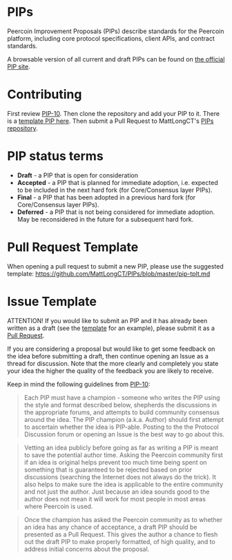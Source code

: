 # PIPs
Peercoin Improvement Proposals (PIPs) describe standards for the Peercoin platform, including core protocol specifications, client APIs, and contract standards.

A browsable version of all current and draft PIPs can be found on [the official PIP site](https://peercoin.net/).

# Contributing
First review [PIP-10](PIPS/pip-10.md). Then clone the repository and add your PIP to it. There is a [template PIP here](pip-tplt.md). Then submit a Pull Request to MattLongCT's [PIPs repository](https://github.com/MattLongCT/PIPs).

# PIP status terms
* **Draft** - a PIP that is open for consideration
* **Accepted** - a PIP that is planned for immediate adoption, i.e. expected to be included in the next hard fork (for Core/Consensus layer PIPs).
* **Final** - a PIP that has been adopted in a previous hard fork (for Core/Consensus layer PIPs).
* **Deferred** - a PIP that is not being considered for immediate adoption. May be reconsidered in the future for a subsequent hard fork.

# Pull Request Template
When opening a pull request to submit a new PIP, please use the suggested template: https://github.com/MattLongCT/PIPs/blob/master/pip-tplt.md

# Issue Template
ATTENTION! If you would like to submit an PIP and it has already been written as a draft (see the [template](https://github.com/MattLongCT/PIPs/blob/master/pip-tplt.md) for an example), please submit it as a [Pull Request](https://github.com/MattLongCT/PIPs/pulls).

If you are considering a proposal but would like to get some feedback on the idea before submitting a draft, then continue opening an Issue as a thread for discussion.  Note that the more clearly and completely you state your idea the higher the quality of the feedback you are likely to receive.

Keep in mind the following guidelines from [PIP-10](https://github.com/MattLongCT/PIPs/blob/master/PIPS/pip-10.md):

> Each PIP must have a champion - someone who writes the PIP using the style and format described below, shepherds the discussions in the appropriate forums, and attempts to build community consensus around the idea. The PIP champion (a.k.a. Author) should first attempt to ascertain whether the idea is PIP-able. Posting to the the Protocol Discussion forum or opening an Issue is the best way to go about this.

> Vetting an idea publicly before going as far as writing a PIP is meant to save the potential author time. Asking the Peercoin community first if an idea is original helps prevent too much time being spent on something that is guaranteed to be rejected based on prior discussions (searching the Internet does not always do the trick). It also helps to make sure the idea is applicable to the entire community and not just the author. Just because an idea sounds good to the author does not mean it will work for most people in most areas where Peercoin is used.

> Once the champion has asked the Peercoin community as to whether an idea has any chance of acceptance, a draft PIP should be presented as a Pull Request. This gives the author a chance to flesh out the draft PIP to make properly formatted, of high quality, and to address initial concerns about the proposal.
